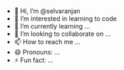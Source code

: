 - 👋 Hi, I’m @selvaranjan
- 👀 I’m interested in learning to code
- 🌱 I’m currently learning ...
- 💞️ I’m looking to collaborate on ...
- 📫 How to reach me ...
- 😄 Pronouns: ...
- ⚡ Fun fact: ...

<!---
selvaranjan/selvaranjan is a ✨ special ✨ repository because its `README.md` (this file) appears on your GitHub profile.
You can click the Preview link to take a look at your changes.
--->
